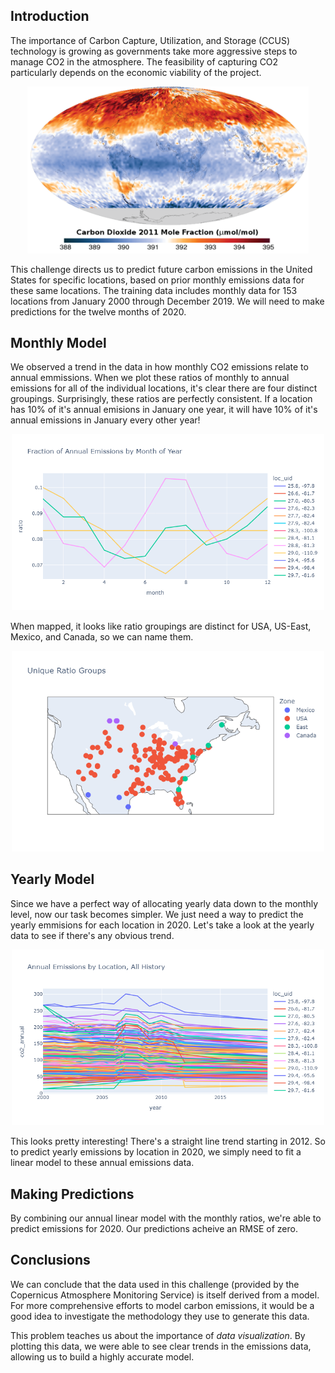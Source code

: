 ## Introduction

The importance of Carbon Capture, Utilization, and Storage (CCUS) technology is growing as governments take more aggressive steps to manage CO2 in the atmosphere. The feasibility of capturing CO2 particularly depends on the economic viability of the project. 

<p align="center"><img src="./images/co2_surface_conc_map.png" style="width:450px"/></p>

This challenge directs us to predict future carbon emissions in the United States for specific locations, based on prior monthly emissions data for these same locations. The training data includes monthly data for 153 locations from January 2000 through December 2019. We will need to make predictions for the twelve months of 2020.

## Monthly Model

We observed a trend in the data in how monthly CO2 emissions relate to annual emmissions. When we plot these ratios of monthly to annual emissions for all of the individual locations, it's clear there are four distinct groupings. Surprisingly, these ratios are perfectly consistent. If a location has 10% of it's annual emisions in January one year, it will have 10% of it's annual emissions in January every other year! 

<p align="center"><img src="./images/monthly_ratios.png" style="width:500px"/></p>

When mapped, it looks like ratio groupings are distinct for USA, US-East, Mexico, and Canada, so we can name them.

<p align="center"><img src="./images/map.png" style="width:500px"/></p>

## Yearly Model

Since we have a perfect way of allocating yearly data down to the monthly level, now our task becomes simpler. We just need a way to predict the yearly emmisions for each location in 2020. Let's take a look at the yearly data to see if there's any obvious trend.

<p align="center"><img src="./images/yearly.png" style="width:500px"/></p>

This looks pretty interesting! There's a straight line trend starting in 2012. So to predict yearly emissions by location in 2020, we simply need to fit a linear model to these annual emissions data.

## Making Predictions

By combining our annual linear model with the monthly ratios, we're able to predict emissions for 2020. Our predictions acheive an RMSE of zero. 

## Conclusions

We can conclude that the data used in this challenge (provided by the Copernicus Atmosphere Monitoring Service) is itself derived from a model. For more comprehensive efforts to model carbon emissions, it would be a good idea to investigate the methodology they use to generate this data.

This problem teaches us about the importance of *data visualization*. By plotting this data, we were able to see clear trends in the emissions data, allowing us to build a highly accurate model. 
